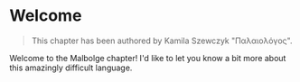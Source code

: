 # Welcome

> This chapter has been authored by  Kamila Szewczyk "Παλαιολόγος".

Welcome to the Malbolge chapter! I'd like to let you know a bit more about
this amazingly difficult language.
